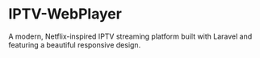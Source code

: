 # IPTV-WebPlayer
A modern, Netflix-inspired IPTV streaming platform built with Laravel and featuring a beautiful responsive design.
